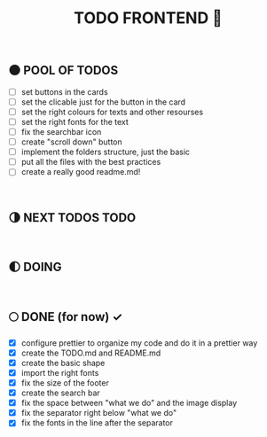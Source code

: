 <div align="center">

  # TODO FRONTEND :milky_way:

</div>

</br>


## :new_moon: POOL OF TODOS

* [ ] set buttons in the cards
* [ ] set the clicable just for the button in the card
* [ ] set the right colours for texts and other resourses
* [ ] set the right fonts for the text
* [ ] fix the searchbar icon
* [ ] create "scroll down" button
* [ ] implement the folders structure, just the basic
* [ ] put all the files with the best practices
* [ ] create a really good readme.md!

</br>

## :last_quarter_moon: NEXT TODOS TODO


</br>

## :first_quarter_moon: DOING 


</br>

## :full_moon: DONE (for now) ✓

* [x] configure prettier to organize my code and do it in a prettier way
* [x] create the TODO.md and README.md
* [x] create the basic shape
* [x] import the right fonts
* [x] fix the size of the footer
* [x] create the search bar
* [x] fix the space between "what we do" and the image display
* [x] fix the separator right below "what we do"
* [x] fix the fonts in the line after the separator

</br>
